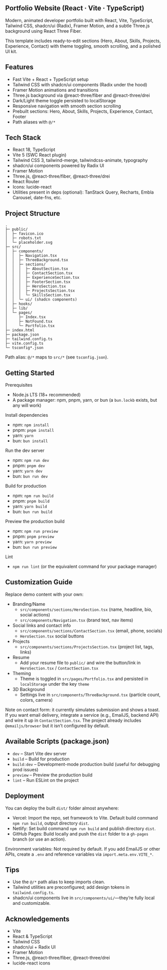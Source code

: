 ## Portfolio Website (React · Vite · TypeScript)

Modern, animated developer portfolio built with React, Vite, TypeScript, Tailwind CSS, shadcn/ui (Radix), Framer Motion, and a subtle Three.js background using React Three Fiber.

This template includes ready-to-edit sections (Hero, About, Skills, Projects, Experience, Contact) with theme toggling, smooth scrolling, and a polished UI kit.

## Features

- Fast Vite + React + TypeScript setup
- Tailwind CSS with shadcn/ui components (Radix under the hood)
- Framer Motion animations and transitions
- Three.js background via @react-three/fiber and @react-three/drei
- Dark/Light theme toggle persisted to localStorage
- Responsive navigation with smooth section scrolling
- Prebuilt sections: Hero, About, Skills, Projects, Experience, Contact, Footer
- Path aliases with `@/*`

## Tech Stack

- React 18, TypeScript
- Vite 5 (SWC React plugin)
- Tailwind CSS 3, tailwind-merge, tailwindcss-animate, typography
- shadcn/ui components powered by Radix UI
- Framer Motion
- Three.js, @react-three/fiber, @react-three/drei
- React Router
- Icons: lucide-react
- Utilities present in deps (optional): TanStack Query, Recharts, Embla Carousel, date-fns, etc.

## Project Structure

```
.
├─ public/
│  ├─ favicon.ico
│  ├─ robots.txt
│  └─ placeholder.svg
├─ src/
│  ├─ components/
│  │  ├─ Navigation.tsx
│  │  ├─ ThreeBackground.tsx
│  │  ├─ sections/
│  │  │  ├─ AboutSection.tsx
│  │  │  ├─ ContactSection.tsx
│  │  │  ├─ ExperienceSection.tsx
│  │  │  ├─ FooterSection.tsx
│  │  │  ├─ HeroSection.tsx
│  │  │  ├─ ProjectsSection.tsx
│  │  │  └─ SkillsSection.tsx
│  │  └─ ui/ (shadcn components)
│  ├─ hooks/
│  ├─ lib/
│  └─ pages/
│     ├─ Index.tsx
│     ├─ NotFound.tsx
│     └─ Portfolio.tsx
├─ index.html
├─ package.json
├─ tailwind.config.ts
├─ vite.config.ts
└─ tsconfig*.json
```

Path alias: `@/*` maps to `src/*` (see `tsconfig.json`).

## Getting Started

Prerequisites

- Node.js LTS (18+ recommended)
- A package manager: npm, pnpm, yarn, or bun (a `bun.lockb` exists, but any will work)

Install dependencies

- npm: `npm install`
- pnpm: `pnpm install`
- yarn: `yarn`
- bun: `bun install`

Run the dev server

- npm: `npm run dev`
- pnpm: `pnpm dev`
- yarn: `yarn dev`
- bun: `bun run dev`

Build for production

- npm: `npm run build`
- pnpm: `pnpm build`
- yarn: `yarn build`
- bun: `bun run build`

Preview the production build

- npm: `npm run preview`
- pnpm: `pnpm preview`
- yarn: `yarn preview`
- bun: `bun run preview`

Lint

- `npm run lint` (or the equivalent command for your package manager)

## Customization Guide

Replace demo content with your own:

- Branding/Name
  - `src/components/sections/HeroSection.tsx` (name, headline, bio, social actions)
  - `src/components/Navigation.tsx` (brand text, nav items)
- Social links and contact info
  - `src/components/sections/ContactSection.tsx` (email, phone, socials)
  - `HeroSection.tsx` social buttons
- Projects
  - `src/components/sections/ProjectsSection.tsx` (project list, tags, links)
- Resume
  - Add your resume file to `public/` and wire the button/link in `HeroSection.tsx` / `ContactSection.tsx`
- Theming
  - Theme is toggled in `src/pages/Portfolio.tsx` and persisted in `localStorage` under the key `theme`
- 3D Background
  - Settings live in `src/components/ThreeBackground.tsx` (particle count, colors, camera)

Note on contact form: it currently simulates submission and shows a toast. If you want email delivery, integrate a service (e.g., EmailJS, backend API) and wire it up in `ContactSection.tsx`. The project already includes `@emailjs/browser` but it isn’t configured by default.

## Available Scripts (package.json)

- `dev` – Start Vite dev server
- `build` – Build for production
- `build:dev` – Development-mode production build (useful for debugging prod issues)
- `preview` – Preview the production build
- `lint` – Run ESLint on the project

## Deployment

You can deploy the built `dist/` folder almost anywhere:

- Vercel: Import the repo, set framework to Vite. Default build command `npm run build`, output directory `dist`.
- Netlify: Set build command `npm run build` and publish directory `dist`.
- GitHub Pages: Build locally and push the `dist` folder to a `gh-pages` branch (or use an action).

Environment variables: Not required by default. If you add EmailJS or other APIs, create a `.env` and reference variables via `import.meta.env.VITE_*`.

## Tips

- Use the `@/*` path alias to keep imports clean.
- Tailwind utilities are preconfigured; add design tokens in `tailwind.config.ts`.
- shadcn/ui components live in `src/components/ui/`—they’re fully local and customizable.

## Acknowledgements

- Vite
- React & TypeScript
- Tailwind CSS
- shadcn/ui + Radix UI
- Framer Motion
- Three.js, @react-three/fiber, @react-three/drei
- lucide-react icons
